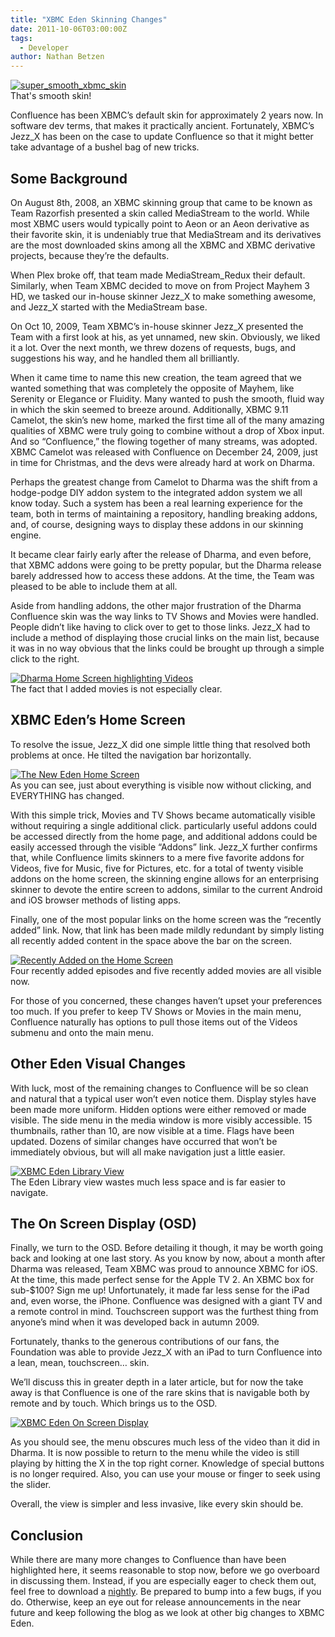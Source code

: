 ```yaml
---
title: "XBMC Eden Skinning Changes"
date: 2011-10-06T03:00:00Z
tags:
  - Developer
author: Nathan Betzen
---
```


[![super_smooth_xbmc_skin](/images/blog/super_smooth_xbmc_skin.jpeg "super_smooth_xbmc_skin")](/images/blog/super_smooth_xbmc_skin.jpeg)  
 That's smooth skin!

Confluence has been XBMC’s default skin for approximately 2 years now. In software dev terms, that makes it practically ancient. Fortunately, XBMC’s Jezz_X has been on the case to update Confluence so that it might better take advantage of a bushel bag of new tricks.

## Some Background

On August 8th, 2008, an XBMC skinning group that came to be known as Team Razorfish presented a skin called MediaStream to the world. While most XBMC users would typically point to Aeon or an Aeon derivative as their favorite skin, it is undeniably true that MediaStream and its derivatives are the most downloaded skins among all the XBMC and XBMC derivative projects, because they’re the defaults.

When Plex broke off, that team made MediaStream_Redux their default. Similarly, when Team XBMC decided to move on from Project Mayhem 3 HD, we tasked our in-house skinner Jezz_X to make something awesome, and Jezz_X started with the MediaStream base.

On Oct 10, 2009, Team XBMC’s in-house skinner Jezz_X presented the Team with a first look at his, as yet unnamed, new skin. Obviously, we liked it a lot. Over the next month, we threw dozens of requests, bugs, and suggestions his way, and he handled them all brilliantly.

When it came time to name this new creation, the team agreed that we wanted something that was completely the opposite of Mayhem, like Serenity or Elegance or Fluidity. Many wanted to push the smooth, fluid way in which the skin seemed to breeze around. Additionally, XBMC 9.11 Camelot, the skin’s new home, marked the first time all of the many amazing qualities of XBMC were truly going to combine without a drop of Xbox input. And so “Confluence,” the flowing together of many streams, was adopted. XBMC Camelot was released with Confluence on December 24, 2009, just in time for Christmas, and the devs were already hard at work on Dharma.

Perhaps the greatest change from Camelot to Dharma was the shift from a hodge-podge DIY addon system to the integrated addon system we all know today. Such a system has been a real learning experience for the team, both in terms of maintaining a repository, handling breaking addons, and, of course, designing ways to display these addons in our skinning engine.

It became clear fairly early after the release of Dharma, and even before, that XBMC addons were going to be pretty popular, but the Dharma release barely addressed how to access these addons. At the time, the Team was pleased to be able to include them at all.

Aside from handling addons, the other major frustration of the Dharma Confluence skin was the way links to TV Shows and Movies were handled. People didn’t like having to click over to get to those links. Jezz_X had to include a method of displaying those crucial links on the main list, because it was in no way obvious that the links could be brought up through a simple click to the right.

[![Dharma Home Screen highlighting Videos](/images/blog/confluencevideodharma.jpeg "Dharma Home Screen highlighting Videos")](/images/blog/confluencevideodharma.jpeg)  
 The fact that I added movies is not especially clear.

## XBMC Eden’s Home Screen

To resolve the issue, Jezz_X did one simple little thing that resolved both problems at once. He tilted the navigation bar horizontally.

[![The New Eden Home Screen](/images/blog/XBMCEden.jpeg "The New Eden Home Screen")](/images/blog/XBMCEden.jpeg)  
 As you can see, just about everything is visible now without clicking, and EVERYTHING has changed.

With this simple trick, Movies and TV Shows became automatically visible without requiring a single additional click. particularly useful addons could be accessed directly from the home page, and additional addons could be easily accessed through the visible “Addons” link. Jezz_X further confirms that, while Confluence limits skinners to a mere five favorite addons for Videos, five for Music, five for Pictures, etc. for a total of twenty visible addons on the home screen, the skinning engine allows for an enterprising skinner to devote the entire screen to addons, similar to the current Android and iOS browser methods of listing apps.

Finally, one of the most popular links on the home screen was the “recently added” link. Now, that link has been made mildly redundant by simply listing all recently added content in the space above the bar on the screen.

[![Recently Added on the Home Screen](/images/blog/recentadditions.jpeg "Recently Added on the Home Screen")](/images/blog/recentadditions.jpeg)  
 Four recently added episodes and five recently added movies are all visible now.

For those of you concerned, these changes haven’t upset your preferences too much. If you prefer to keep TV Shows or Movies in the main menu, Confluence naturally has options to pull those items out of the Videos submenu and onto the main menu.

## Other Eden Visual Changes

With luck, most of the remaining changes to Confluence will be so clean and natural that a typical user won’t even notice them. Display styles have been made more uniform. Hidden options were either removed or made visible. The side menu in the media window is more visibly accessible. 15 thumbnails, rather than 10, are now visible at a time. Flags have been updated. Dozens of similar changes have occurred that won’t be immediately obvious, but will all make navigation just a little easier.

[![XBMC Eden Library View](/images/blog/libraryview.jpeg "XBMC Eden Library View")](/images/blog/libraryview.jpeg)  
 The Eden Library view wastes much less space and is far easier to navigate.

## The On Screen Display (OSD)

Finally, we turn to the OSD. Before detailing it though, it may be worth going back and looking at one last story. As you know by now, about a month after Dharma was released, Team XBMC was proud to announce XBMC for iOS. At the time, this made perfect sense for the Apple TV 2. An XBMC box for sub-$100? Sign me up! Unfortunately, it made far less sense for the iPad and, even worse, the iPhone. Confluence was designed with a giant TV and a remote control in mind. Touchscreen support was the furthest thing from anyone’s mind when it was developed back in autumn 2009.

Fortunately, thanks to the generous contributions of our fans, the Foundation was able to provide Jezz_X with an iPad to turn Confluence into a lean, mean, touchscreen… skin.

We’ll discuss this in greater depth in a later article, but for now the take away is that Confluence is one of the rare skins that is navigable both by remote and by touch. Which brings us to the OSD.

[![XBMC Eden On Screen Display](/images/blog/OSD.jpeg "XBMC Eden On Screen Display")](/images/blog/OSD.jpeg)

As you should see, the menu obscures much less of the video than it did in Dharma. It is now possible to return to the menu while the video is still playing by hitting the X in the top right corner. Knowledge of special buttons is no longer required. Also, you can use your mouse or finger to seek using the slider.

Overall, the view is simpler and less invasive, like every skin should be.

## Conclusion

While there are many more changes to Confluence than have been highlighted here, it seems reasonable to stop now, before we go overboard in discussing them. Instead, if you are especially eager to check them out, feel free to download a [nightly](http://mirrors.xbmc.org/nightlies/ "XBMC Nightly Builds"). Be prepared to bump into a few bugs, if you do. Otherwise, keep an eye out for release announcements in the near future and keep following the blog as we look at other big changes to XBMC Eden.
